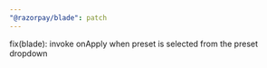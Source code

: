```yaml
---
"@razorpay/blade": patch
---
```


fix(blade): invoke onApply when preset is selected from the preset dropdown
